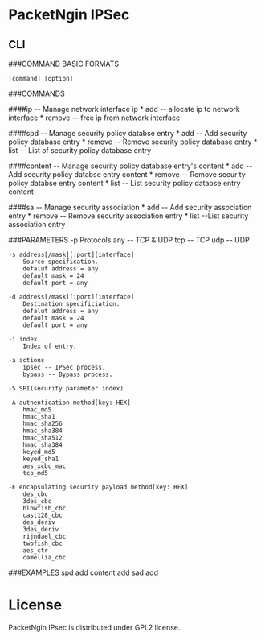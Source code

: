 # PacketNgin IPSec

## CLI

###COMMAND BASIC FORMATS

	[command] [option]

###COMMANDS

####ip -- Manage network interface ip
	* add -- allocate ip to network interface
	* remove -- free ip from network interface

####spd -- Manage security policy databse entry
	* add -- Add security policy database entry
	* remove -- Remove security policy database entry
	* list -- List of security policy database entry

####content -- Manage security policy database entry's content
	* add -- Add security policy databse entry content
	* remove -- Remove security policy databse entry content
	* list -- List security policy databse entry content

####sa -- Manage security association
	* add -- Add security association entry
	* remove -- Remove security association entry
	* list --List security association entry

###PARAMETERS
	-p Protocols
		any -- TCP & UDP
		tcp -- TCP
		udp -- UDP

	-s address[/mask][:port][interface]
		Source specification.
		defalut address = any
		default mask = 24
		default port = any

	-d address[/mask][:port][interface]
		Destination specificiation.
		defalut address = any
		default mask = 24
		default port = any

	-i index
		Index of entry.

	-a actions
		ipsec -- IPSec process.
		bypass -- Bypass process.

	-S SPI(security parameter index)

	-A authentication method[key: HEX]
		hmac_md5
		hmac_sha1
		hmac_sha256
		hmac_sha384
		hmac_sha512
		hmac_sha384
		keyed_md5
		keyed_sha1
		aes_xcbc_mac
		tcp_md5

	-E encapsulating security payload method[key: HEX]
		des_cbc
		3des_cbc
		blowfish_cbc
		cast128_cbc
		des_deriv
		3des_deriv
		rijndael_cbc
		twofish_cbc
		aes_ctr
		camellia_cbc

###EXAMPLES
	spd add
	content add 
	sad add

# License

PacketNgin IPsec is distributed under GPL2 license.

